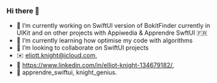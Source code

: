 ### Hi there 👋

- 🔭 I’m currently working on SwiftUI version of BokitFinder currently in UIKit and on other projects with Appiwedia & Apprendre SwftUI 🇫🇷
- 🌱 I’m currently learning how optimise my code with algorithms
- 👯 I’m looking to collaborate on SwiftUI projects
- ✉️ eliott.knight@icloud.com, 
- 💼 https://www.linkedin.com/in/elliot-knight-134679182/, 
- 📸 apprendre_swiftui, knight_genius.

